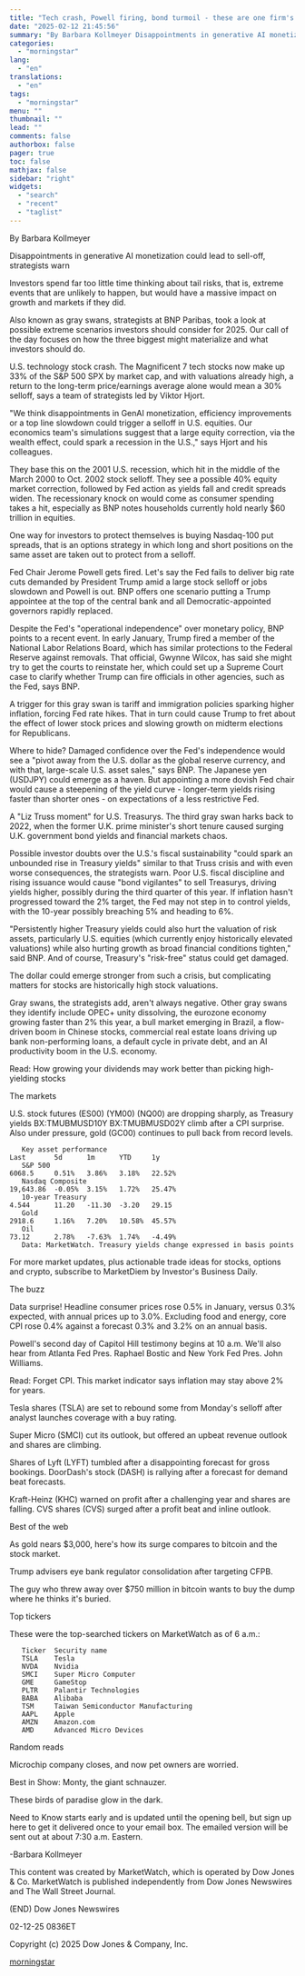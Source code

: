 ```yaml
---
title: "Tech crash, Powell firing, bond turmoil - these are one firm's possible, if unlikely, gray swans"
date: "2025-02-12 21:45:56"
summary: "By Barbara Kollmeyer Disappointments in generative AI monetization could lead to sell-off, strategists warn Investors spend far too little time thinking about tail risks, that is, extreme events that are unlikely to happen, but would have a massive impact on growth and markets if they did. Also known as gray..."
categories:
  - "morningstar"
lang:
  - "en"
translations:
  - "en"
tags:
  - "morningstar"
menu: ""
thumbnail: ""
lead: ""
comments: false
authorbox: false
pager: true
toc: false
mathjax: false
sidebar: "right"
widgets:
  - "search"
  - "recent"
  - "taglist"
---
```


By Barbara Kollmeyer

Disappointments in generative AI monetization could lead to sell-off, strategists warn

Investors spend far too little time thinking about tail risks, that is, extreme events that are unlikely to happen, but would have a massive impact on growth and markets if they did.

Also known as gray swans, strategists at BNP Paribas, took a look at possible extreme scenarios investors should consider for 2025. Our call of the day focuses on how the three biggest might materialize and what investors should do.

U.S. technology stock crash. The Magnificent 7 tech stocks now make up 33% of the S&P 500 SPX by market cap, and with valuations already high, a return to the long-term price/earnings average alone would mean a 30% selloff, says a team of strategists led by Viktor Hjort.

"We think disappointments in GenAI monetization, efficiency improvements or a top line slowdown could trigger a selloff in U.S. equities. Our economics team's simulations suggest that a large equity correction, via the wealth effect, could spark a recession in the U.S.," says Hjort and his colleagues.

They base this on the 2001 U.S. recession, which hit in the middle of the March 2000 to Oct. 2002 stock selloff. They see a possible 40% equity market correction, followed by Fed action as yields fall and credit spreads widen. The recessionary knock on would come as consumer spending takes a hit, especially as BNP notes households currently hold nearly $60 trillion in equities.

One way for investors to protect themselves is buying Nasdaq-100 put spreads, that is an options strategy in which long and short positions on the same asset are taken out to protect from a selloff.

Fed Chair Jerome Powell gets fired. Let's say the Fed fails to deliver big rate cuts demanded by President Trump amid a large stock selloff or jobs slowdown and Powell is out. BNP offers one scenario putting a Trump appointee at the top of the central bank and all Democratic-appointed governors rapidly replaced.

Despite the Fed's "operational independence" over monetary policy, BNP points to a recent event. In early January, Trump fired a member of the National Labor Relations Board, which has similar protections to the Federal Reserve against removals. That official, Gwynne Wilcox, has said she might try to get the courts to reinstate her, which could set up a Supreme Court case to clarify whether Trump can fire officials in other agencies, such as the Fed, says BNP.

A trigger for this gray swan is tariff and immigration policies sparking higher inflation, forcing Fed rate hikes. That in turn could cause Trump to fret about the effect of lower stock prices and slowing growth on midterm elections for Republicans.

Where to hide? Damaged confidence over the Fed's independence would see a "pivot away from the U.S. dollar as the global reserve currency, and with that, large-scale U.S. asset sales," says BNP. The Japanese yen (USDJPY) could emerge as a haven. But appointing a more dovish Fed chair would cause a steepening of the yield curve - longer-term yields rising faster than shorter ones - on expectations of a less restrictive Fed.

A "Liz Truss moment" for U.S. Treasurys. The third gray swan harks back to 2022, when the former U.K. prime minister's short tenure caused surging U.K. government bond yields and financial markets chaos.

Possible investor doubts over the U.S.'s fiscal sustainability "could spark an unbounded rise in Treasury yields" similar to that Truss crisis and with even worse consequences, the strategists warn. Poor U.S. fiscal discipline and rising issuance would cause "bond vigilantes" to sell Treasurys, driving yields higher, possibly during the third quarter of this year. If inflation hasn't progressed toward the 2% target, the Fed may not step in to control yields, with the 10-year possibly breaching 5% and heading to 6%.

"Persistently higher Treasury yields could also hurt the valuation of risk assets, particularly U.S. equities (which currently enjoy historically elevated valuations) while also hurting growth as broad financial conditions tighten," said BNP. And of course, Treasury's "risk-free" status could get damaged.

The dollar could emerge stronger from such a crisis, but complicating matters for stocks are historically high stock valuations.

Gray swans, the strategists add, aren't always negative. Other gray swans they identify include OPEC+ unity dissolving, the eurozone economy growing faster than 2% this year, a bull market emerging in Brazil, a flow-driven boom in Chinese stocks, commercial real estate loans driving up bank non-performing loans, a default cycle in private debt, and an AI productivity boom in the U.S. economy.

Read: How growing your dividends may work better than picking high-yielding stocks

The markets

U.S. stock futures (ES00) (YM00) (NQ00) are dropping sharply, as Treasury yields BX:TMUBMUSD10Y BX:TMUBMUSD02Y climb after a CPI surprise. Also under pressure, gold (GC00) continues to pull back from record levels.

```
   Key asset performance                                                Last       5d      1m      YTD     1y 
   S&P 500                                                              6068.5     0.51%   3.86%   3.18%   22.52% 
   Nasdaq Composite                                                     19,643.86  -0.05%  3.15%   1.72%   25.47% 
   10-year Treasury                                                     4.544      11.20   -11.30  -3.20   29.15 
   Gold                                                                 2918.6     1.16%   7.20%   10.58%  45.57% 
   Oil                                                                  73.12      2.78%   -7.63%  1.74%   -4.49% 
   Data: MarketWatch. Treasury yields change expressed in basis points 
```

For more market updates, plus actionable trade ideas for stocks, options and crypto, subscribe to MarketDiem by Investor's Business Daily.

The buzz

Data surprise! Headline consumer prices rose 0.5% in January, versus 0.3% expected, with annual prices up to 3.0%. Excluding food and energy, core CPI rose 0.4% against a forecast 0.3% and 3.2% on an annual basis.

Powell's second day of Capitol Hill testimony begins at 10 a.m. We'll also hear from Atlanta Fed Pres. Raphael Bostic and New York Fed Pres. John Williams.

Read: Forget CPI. This market indicator says inflation may stay above 2% for years.

Tesla shares (TSLA) are set to rebound some from Monday's selloff after analyst launches coverage with a buy rating.

Super Micro (SMCI) cut its outlook, but offered an upbeat revenue outlook and shares are climbing.

Shares of Lyft (LYFT) tumbled after a disappointing forecast for gross bookings. DoorDash's stock (DASH) is rallying after a forecast for demand beat forecasts.

Kraft-Heinz (KHC) warned on profit after a challenging year and shares are falling. CVS shares (CVS) surged after a profit beat and inline outlook.

Best of the web

As gold nears $3,000, here's how its surge compares to bitcoin and the stock market.

Trump advisers eye bank regulator consolidation after targeting CFPB.

The guy who threw away over $750 million in bitcoin wants to buy the dump where he thinks it's buried.

Top tickers

These were the top-searched tickers on MarketWatch as of 6 a.m.:

```
   Ticker  Security name 
   TSLA    Tesla 
   NVDA    Nvidia 
   SMCI    Super Micro Computer 
   GME     GameStop 
   PLTR    Palantir Technologies 
   BABA    Alibaba 
   TSM     Taiwan Semiconductor Manufacturing 
   AAPL    Apple 
   AMZN    Amazon.com 
   AMD     Advanced Micro Devices 
```

Random reads

Microchip company closes, and now pet owners are worried.

Best in Show: Monty, the giant schnauzer.

These birds of paradise glow in the dark.

Need to Know starts early and is updated until the opening bell, but sign up here to get it delivered once to your email box. The emailed version will be sent out at about 7:30 a.m. Eastern.

-Barbara Kollmeyer

This content was created by MarketWatch, which is operated by Dow Jones & Co. MarketWatch is published independently from Dow Jones Newswires and The Wall Street Journal.

(END) Dow Jones Newswires

02-12-25 0836ET

Copyright (c) 2025 Dow Jones & Company, Inc.

[morningstar](https://www.morningstar.com/news/marketwatch/20250212229/tech-crash-powell-firing-bond-turmoil-these-are-one-firms-possible-if-unlikely-gray-swans)
